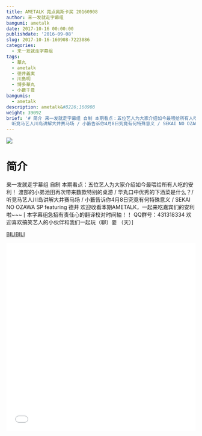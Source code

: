 ```yaml
---
title: AMETALK 亮点奥斯卡奖 20160908
author: 来一发就走字幕组
bangumi: ametalk
date: 2017-10-16 00:00:00
publishdate: '2016-09-08'
slug: 2017-10-16-160908-7223086
categories:
  - 来一发就走字幕组
tags:
  - 華丸
  - ametalk
  - 徳井義実
  - 川島明
  - 博多華丸
  - 小藪千豊
bangumis:
  - ametalk
description: ametalk&#8226;160908
weight: 39092
brief: '# 简介 来一发就走字幕组 自制 本期看点：五位艺人为大家介绍如今最喂给所有人吃的安利！ 渡部的小弟池田再次带来数款特别的桌游 / 华丸口中优秀的下酒菜是什么？/
  听竞马艺人川岛讲解大井赛马场 / 小籔告诉你4月8日究竟有何特殊意义 / SEKAI NO OZAWA SP featuring 德井 欢迎收看本期AMETALK，一起来吃嘉宾们的安利啦~~~'
---
```


![](https://i.imgur.com/4rIWDjr.jpg)

# 简介  
来一发就走字幕组 自制 
本期看点：五位艺人为大家介绍如今最喂给所有人吃的安利！
渡部的小弟池田再次带来数款特别的桌游 / 华丸口中优秀的下酒菜是什么？/ 听竞马艺人川岛讲解大井赛马场 / 小籔告诉你4月8日究竟有何特殊意义 / SEKAI NO OZAWA SP featuring 德井 
欢迎收看本期AMETALK，一起来吃嘉宾们的安利啦~~~
[ 本字幕组急招有责任心的翻译校对时间轴！！ QQ群号：431318334 欢迎喜欢搞笑艺人的小伙伴和我们一起玩（聊）耍 （天）]

  [BILIBILI](https://www.bilibili.com/video/av7223086/)


<div class="vcontainer">  <iframe class='video' src="//www.bilibili.com/blackboard/player.html?aid=7223086" width="100%" height="500" frameborder="0" allowfullscreen="allowfullscreen"></iframe></div>
